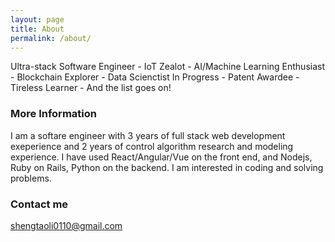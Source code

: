 ```yaml
---
layout: page
title: About
permalink: /about/
---
```


Ultra-stack Software Engineer - IoT Zealot - AI/Machine Learning Enthusiast - Blockchain Explorer - Data Scienctist In Progress - Patent Awardee - Tireless Learner - And the list goes on!

### More Information

I am a softare engineer with 3 years of full stack web development exeperience and 2 years of control algorithm research and modeling experience. I have used React/Angular/Vue on the front end, and Nodejs, Ruby on Rails, Python on the backend. I am interested in coding and solving problems.

### Contact me

[shengtaoli0110@gmail.com](mailto:shengtaoli0110@gmail.com)
